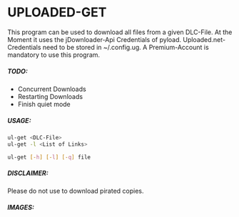 # UPLOADED-GET

This program can be used to download all files from a given DLC-File. At the Moment it uses the jDownloader-Api Credentials of pyload. Uploaded.net-Credentials need to be stored in ~/.config.ug. A Premium-Account is mandatory to use this program.

##### TODO:

* Concurrent Downloads
* Restarting Downloads
* Finish quiet mode

##### USAGE:

```Bash
ul-get <DLC-File>
ul-get -l <List of Links>

ul-get [-h] [-l] [-q] file
```

##### DISCLAIMER:

Please do not use to download pirated copies.

##### IMAGES: 
